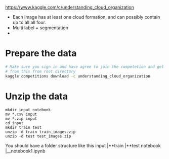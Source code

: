 https://www.kaggle.com/c/understanding_cloud_organization
* Each image has at least one cloud formation, and can possibly contain up to all all four.
* Multi label + segmentation
* 
# Prepare the data

```sh
# Make sure you sign in and have agree to join the competetion and get your kaggle.json ready.
# from this from root directory
kaggle competitions download -c understanding_cloud_organization
```

# Unzip the data

```
mkdir input notebook
mv *.csv input
mv *.zip input
cd input
mkdir train test
unzip -d train train_images.zip
unzip -d test test_images.zip
```

You should have a folder structure like this
input
|**train
|**test
notebook
|\_\_notebook1.ipynb
